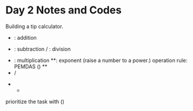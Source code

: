 # Day 2 Notes and Codes
Building a tip calculator.

+ : addition
- : subtraction
/ : division
* : multiplication
**: exponent (raise a number to a power.)
operation rule: PEMDAS
()
**
* /
+ -
prioritize the task with ()
